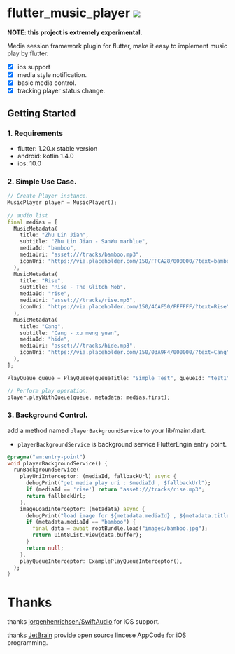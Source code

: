 # flutter_music_player  [![](https://github.com/boyan01/flutter-music-player/workflows/Test%20and%20Build%20Apk/badge.svg)](https://github.com/boyan01/flutter-music-player/actions)

**NOTE: this project is extremely experimental.**

Media session framework plugin for flutter, make it easy to implement music play by flutter.

* [x] ios support
* [x] media style notification.
* [x] basic media control.
* [x] tracking player status change.

## Getting Started
### 1. Requirements
  * flutter: 1.20.x stable version
  * android: kotlin 1.4.0
  * ios: 10.0

### 2. Simple Use Case.

```dart
// Create Player instance.
MusicPlayer player = MusicPlayer();
 
// audio list
final medias = [
  MusicMetadata(
    title: "Zhu Lin Jian",
    subtitle: "Zhu Lin Jian - SanWu marblue",
    mediaId: "bamboo",
    mediaUri: "asset:///tracks/bamboo.mp3",
    iconUri: "https://via.placeholder.com/150/FFCA28/000000/?text=bamboo",
  ),
  MusicMetadata(
    title: "Rise",
    subtitle: "Rise - The Glitch Mob",
    mediaId: "rise",
    mediaUri: "asset:///tracks/rise.mp3",
    iconUri: "https://via.placeholder.com/150/4CAF50/FFFFFF/?text=Rise",
  ),
  MusicMetadata(
    title: "Cang",
    subtitle: "Cang - xu meng yuan",
    mediaId: "hide",
    mediaUri: "asset:///tracks/hide.mp3",
    iconUri: "https://via.placeholder.com/150/03A9F4/000000/?text=Cang",
  ),
];

PlayQueue queue = PlayQueue(queueTitle: "Simple Test", queueId: "test1", queue: medias);

// Perform play operation.
player.playWithQueue(queue, metadata: medias.first);

```

### 3. Background Control.

add a method named `playerBackgroundService` to your lib/maim.dart. 

* `playerBackgroundService` is background service FlutterEngin entry point.

```dart
@pragma("vm:entry-point")
void playerBackgroundService() {
  runBackgroundService(
    playUriInterceptor: (mediaId, fallbackUrl) async {
      debugPrint("get media play uri : $mediaId , $fallbackUrl");
      if (mediaId == 'rise') return "asset:///tracks/rise.mp3";
      return fallbackUrl;
    },
    imageLoadInterceptor: (metadata) async {
      debugPrint("load image for ${metadata.mediaId} , ${metadata.title}");
      if (metadata.mediaId == "bamboo") {
        final data = await rootBundle.load("images/bamboo.jpg");
        return Uint8List.view(data.buffer);
      }
      return null;
    },
    playQueueInterceptor: ExamplePlayQueueInterceptor(),
  );
}
```



# Thanks

thanks [jorgenhenrichsen/SwiftAudio](https://github.com/jorgenhenrichsen/SwiftAudio) for iOS support.

thanks [JetBrain](https://www.jetbrains.com/?from=flutter-netease-music) provide open source lincese AppCode for iOS programming.
